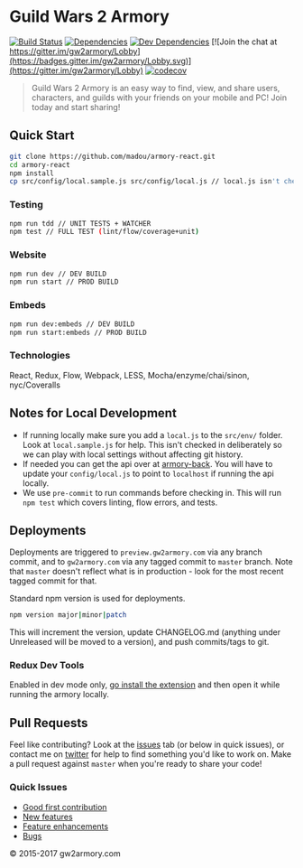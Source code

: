# Guild Wars 2 Armory

[![Build Status](https://travis-ci.org/madou/armory-react.svg?branch=master)](https://travis-ci.org/madou/armory-react) [![Dependencies](https://david-dm.org/madou/armory-react.svg)](https://david-dm.org/madou/armory-react) [![Dev Dependencies](https://david-dm.org/madou/armory-react/dev-status.svg)](https://david-dm.org/madou/armory-react?type=dev) [![Join the chat at https://gitter.im/gw2armory/Lobby](https://badges.gitter.im/gw2armory/Lobby.svg)](https://gitter.im/gw2armory/Lobby) [![codecov](https://codecov.io/gh/madou/armory-react/branch/master/graph/badge.svg)](https://codecov.io/gh/madou/armory-react)

> Guild Wars 2 Armory is an easy way to find, view, and share users, characters, and guilds with your friends on your mobile and PC! Join today and start sharing!

## Quick Start

```bash
git clone https://github.com/madou/armory-react.git
cd armory-react
npm install
cp src/config/local.sample.js src/config/local.js // local.js isn't checked in so you'll have to make one yourself.
```

### Testing

```bash
npm run tdd // UNIT TESTS + WATCHER
npm test // FULL TEST (lint/flow/coverage+unit)
```

### Website

```bash
npm run dev // DEV BUILD
npm run start // PROD BUILD
```

### Embeds

```bash
npm run dev:embeds // DEV BUILD
npm run start:embeds // PROD BUILD
```

### Technologies

React, Redux, Flow, Webpack, LESS, Mocha/enzyme/chai/sinon, nyc/Coveralls

## Notes for Local Development

- If running locally make sure you add a `local.js` to the `src/env/` folder. Look at `local.sample.js` for help. This isn't checked in deliberately so we can play with local settings without affecting git history.
- If needed you can get the api over at [armory-back](https://github.com/madou/armory-back). You will have to update your `config/local.js` to point to `localhost` if running the api locally.
- We use `pre-commit` to run commands before checking in. This will run `npm test` which covers linting, flow errors, and tests.

## Deployments

Deployments are triggered to `preview.gw2armory.com` via any branch commit, and to `gw2armory.com` via any tagged commit to `master` branch. Note that `master` doesn't reflect what is in production - look for the most recent tagged commit for that.

Standard npm version is used for deployments.

```bash
npm version major|minor|patch
```

This will increment the version, update CHANGELOG.md (anything under Unreleased will be moved to a version), and push commits/tags to git.

### Redux Dev Tools

Enabled in dev mode only, [go install the extension](http://extension.remotedev.io/) and then open it while running the armory locally.

## Pull Requests

Feel like contributing? Look at the [issues](https://github.com/madou/armory-react/issues) tab (or below in quick issues), or contact me on [twitter](https://twitter.com/itsmadou) for help to find something you'd like to work on. Make a pull request against `master` when you're ready to share your code!

### Quick Issues

- [Good first contribution](https://github.com/madou/armory-react/labels/good%20first%20contribution)
- [New features](https://github.com/madou/armory-react/issues?q=is%3Aopen+is%3Aissue+label%3Afeature)
- [Feature enhancements](https://github.com/madou/armory-react/issues?q=is%3Aopen+is%3Aissue+label%3Aenhancement)
- [Bugs](https://github.com/madou/armory-react/issues?q=is%3Aopen+is%3Aissue+label%3Abug)

© 2015-2017 gw2armory.com
